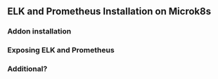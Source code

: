 ## ELK and Prometheus Installation on Microk8s

### Addon installation

### Exposing ELK and Prometheus

### Additional?
